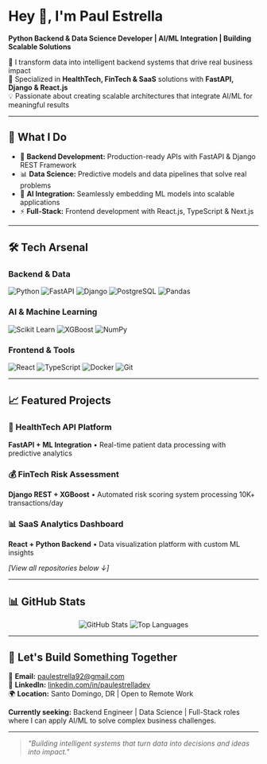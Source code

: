 # Hey 👋, I'm Paul Estrella  

**Python Backend & Data Science Developer | AI/ML Integration | Building Scalable Solutions**

🚀 I transform data into intelligent backend systems that drive real business impact  
🎯 Specialized in **HealthTech, FinTech & SaaS** solutions with **FastAPI, Django & React.js**  
💡 Passionate about creating scalable architectures that integrate AI/ML for meaningful results

---

## 🔧 What I Do
- 🐍 **Backend Development:** Production-ready APIs with FastAPI & Django REST Framework
- 📊 **Data Science:** Predictive models and data pipelines that solve real problems  
- 🤖 **AI Integration:** Seamlessly embedding ML models into scalable applications
- ⚡ **Full-Stack:** Frontend development with React.js, TypeScript & Next.js

---

## 🛠️ Tech Arsenal

### Backend & Data
![Python](https://img.shields.io/badge/Python-3776AB?style=flat-square&logo=python&logoColor=white)
![FastAPI](https://img.shields.io/badge/FastAPI-009688?style=flat-square&logo=fastapi&logoColor=white)
![Django](https://img.shields.io/badge/Django-092E20?style=flat-square&logo=django&logoColor=white)
![PostgreSQL](https://img.shields.io/badge/PostgreSQL-4169E1?style=flat-square&logo=postgresql&logoColor=white)
![Pandas](https://img.shields.io/badge/Pandas-150458?style=flat-square&logo=pandas&logoColor=white)

### AI & Machine Learning
![Scikit Learn](https://img.shields.io/badge/Scikit--Learn-F7931E?style=flat-square&logo=scikit-learn&logoColor=white)
![XGBoost](https://img.shields.io/badge/XGBoost-FF6600?style=flat-square&logo=xgboost&logoColor=white)
![NumPy](https://img.shields.io/badge/NumPy-013243?style=flat-square&logo=numpy&logoColor=white)

### Frontend & Tools
![React](https://img.shields.io/badge/React-61DAFB?style=flat-square&logo=react&logoColor=black)
![TypeScript](https://img.shields.io/badge/TypeScript-3178C6?style=flat-square&logo=typescript&logoColor=white)
![Docker](https://img.shields.io/badge/Docker-2496ED?style=flat-square&logo=docker&logoColor=white)
![Git](https://img.shields.io/badge/Git-F05032?style=flat-square&logo=git&logoColor=white)

---

## 📈 Featured Projects

### 🏥 HealthTech API Platform
**FastAPI + ML Integration** • Real-time patient data processing with predictive analytics

### 💰 FinTech Risk Assessment
**Django REST + XGBoost** • Automated risk scoring system processing 10K+ transactions/day

### 📊 SaaS Analytics Dashboard  
**React + Python Backend** • Data visualization platform with custom ML insights

*[View all repositories below ↓]*

---

## 📊 GitHub Stats

<div align="center">
  <img src="https://github-readme-stats.vercel.app/api?username=yourusername&show_icons=true&theme=dark&hide_border=true" alt="GitHub Stats" />
  <img src="https://github-readme-stats.vercel.app/api/top-langs/?username=yourusername&layout=compact&theme=dark&hide_border=true" alt="Top Languages" />
</div>

---

## 🤝 Let's Build Something Together

📧 **Email:** [paulestrella92@gmail.com](mailto:paulestrella92@gmail.com)  
💼 **LinkedIn:** [linkedin.com/in/paulestrelladev](https://linkedin.com/in/paulestrelladev)  
🌍 **Location:** Santo Domingo, DR | Open to Remote Work

**Currently seeking:** Backend Engineer | Data Science | Full-Stack roles where I can apply AI/ML to solve complex business challenges.

---

> *"Building intelligent systems that turn data into decisions and ideas into impact."*